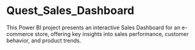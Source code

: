 # Quest_Sales_Dashboard
This Power BI project presents an interactive Sales Dashboard for an e-commerce store, offering key insights into sales performance, customer behavior, and product trends.
